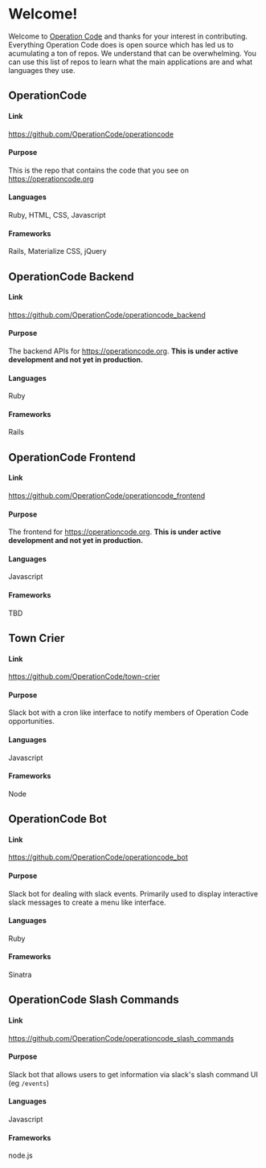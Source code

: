 # Welcome!
Welcome to [Operation Code](https://github.com/OperationCode) and thanks for your interest in contributing. Everything Operation Code does is open source which has led us to acumulating a ton of repos. We understand that can be overwhelming. You can use this list of repos to learn what the main applications are and what languages they use.

## OperationCode
#### Link
https://github.com/OperationCode/operationcode  
#### Purpose
This is the repo that contains the code that you see on https://operationcode.org  
#### Languages
Ruby, HTML, CSS, Javascript  
#### Frameworks
Rails, Materialize CSS, jQuery  

## OperationCode Backend
#### Link
https://github.com/OperationCode/operationcode_backend
#### Purpose
The backend APIs for https://operationcode.org. **This is under active development and not yet in production.**
#### Languages
Ruby
#### Frameworks
Rails

## OperationCode Frontend
#### Link
https://github.com/OperationCode/operationcode_frontend
#### Purpose
The frontend for https://operationcode.org. **This is under active development and not yet in production.**
#### Languages
Javascript
#### Frameworks
TBD


## Town Crier
#### Link
https://github.com/OperationCode/town-crier  
#### Purpose
Slack bot with a cron like interface to notify members of Operation Code opportunities.   
#### Languages
Javascript  
#### Frameworks
Node  

## OperationCode Bot
#### Link
https://github.com/OperationCode/operationcode_bot  
#### Purpose
Slack bot for dealing with slack events. Primarily used to display interactive slack messages to create a menu like interface.  
#### Languages
Ruby
#### Frameworks
Sinatra  

## OperationCode Slash Commands
#### Link
https://github.com/OperationCode/operationcode_slash_commands  
#### Purpose
Slack bot that allows users to get information via slack's slash command UI (eg `/events`)  
#### Languages
Javascript
#### Frameworks
node.js
